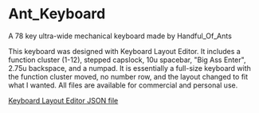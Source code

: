 # Ant_Keyboard
A 78 key ultra-wide mechanical keyboard made by Handful_Of_Ants

This keyboard was designed with Keyboard Layout Editor. It includes a function cluster (1-12), stepped capslock, 10u spacebar, "Big Ass Enter", 2.75u backspace, and a numpad. It is essentially a full-size keyboard with the function cluster moved, no number row, and the layout changed to fit what I wanted. All files are available for commercial and personal use.

[Keyboard Layout Editor JSON file](https://github.com/handful-of-ants/Ant_Keyboard/blob/cd681aaa71999b1360a2ffdcdb4b7c783bee3a09/Keyboard%20Layout%20Editor%20File.json)
